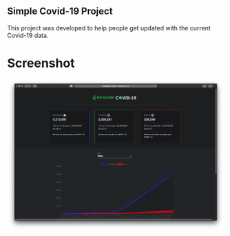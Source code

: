## Simple Covid-19 Project

This project was developed to help people get updated with the current Covid-19 data.

# Screenshot

![](./src/images/screenshot/screenshot-dark.png)
